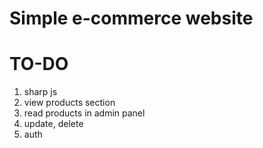 # Simple e-commerce website 


# TO-DO

1. sharp js
2. view products section
3. read products in admin panel 
4. update, delete
5. auth
